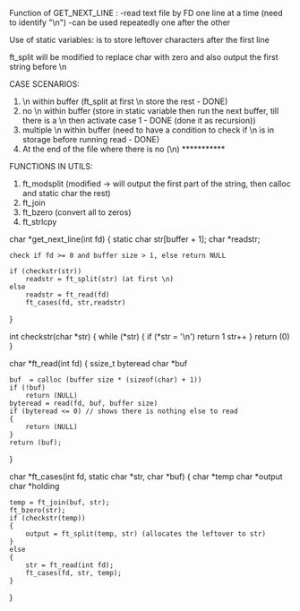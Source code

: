 Function of GET_NEXT_LINE :
	-read text file by FD one line at a time (need to identify "\n")
	-can be used repeatedly one after the other

Use of static variables: is to store leftover characters after the first line

ft_split will be modified to replace char with zero and also output the first string before \n

CASE SCENARIOS:
1. \n within buffer (ft_split at first \n store the rest - DONE)
2. no \n within buffer (store in static variable then run the next buffer, till there is a \n then activate case 1 - DONE (done it as recursion))
3. multiple \n within buffer (need to have a condition to check if \n is in storage before running read - DONE)
4. At the end of the file where there is no (\n) ***********

FUNCTIONS IN UTILS:
1. ft_modsplit (modified -> will output the first part of the string, then calloc and static char the rest)
2. ft_join
3. ft_bzero (convert all to zeros)
4. ft_strlcpy

char *get_next_line(int fd)
{
	static char str[buffer + 1];
	char *readstr;

	check if fd >= 0 and buffer size > 1, else return NULL

	if (checkstr(str))
		readstr = ft_split(str) (at first \n)
	else
		readstr = ft_read(fd)
		ft_cases(fd, str,readstr)
}

int checkstr(char *str)
{
	while (*str)
	{
		if (*str = '\n')
			return 1
		str++
	}
	return (0)
}

char *ft_read(int fd)
{
	ssize_t byteread
	char *buf

	buf  = calloc (buffer size * (sizeof(char) + 1))
	if (!buf)
		return (NULL)
	byteread = read(fd, buf, buffer size)
	if (byteread <= 0) // shows there is nothing else to read
	{
		return (NULL)
	}
	return (buf);
}

char *ft_cases(int fd, static char *str, char *buf)
{
	char *temp
	char *output
	char *holding


	temp = ft_join(buf, str);
	ft_bzero(str);
	if (checkstr(temp))
	{
		output = ft_split(temp, str) (allocates the leftover to str)
	}
	else
	{
		str = ft_read(int fd);
		ft_cases(fd, str, temp);
	}
}
